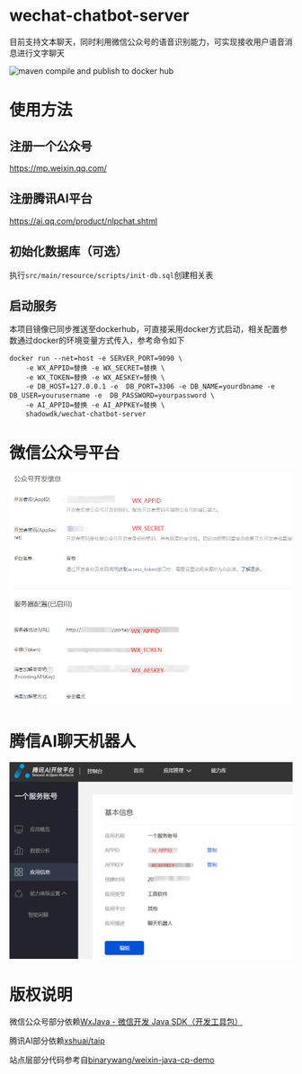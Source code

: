 # wechat-chatbot-server
目前支持文本聊天，同时利用微信公众号的语音识别能力，可实现接收用户语音消息进行文字聊天

![maven compile and publish to docker hub](https://github.com/liuhe36/wechat-chatbot-server/workflows/maven%20compile%20and%20publish%20to%20docker%20hub/badge.svg)

# 使用方法

## 注册一个公众号
https://mp.weixin.qq.com/

## 注册腾讯AI平台
https://ai.qq.com/product/nlpchat.shtml

## 初始化数据库（可选）
执行`src/main/resource/scripts/init-db.sql`创建相关表

## 启动服务
本项目镜像已同步推送至dockerhub，可直接采用docker方式启动，相关配置参数通过docker的环境变量方式传入，参考命令如下
```
docker run --net=host -e SERVER_PORT=9090 \
    -e WX_APPID=替换 -e WX_SECRET=替换 \
    -e WX_TOKEN=替换 -e WX_AESKEY=替换 \
    -e DB_HOST=127.0.0.1 -e  DB_PORT=3306 -e DB_NAME=yourdbname -e  DB_USER=yourusername -e  DB_PASSWORD=yourpassword \
    -e AI_APPID=替换 -e AI_APPKEY=替换 \
    shadowdk/wechat-chatbot-server
```

# 微信公众号平台

![微信公众平台配置](https://raw.githubusercontent.com/liuhe36/resource/master/wechat-chatbot-server/images/wechat-config.png)

# 腾信AI聊天机器人

![腾讯AI配置](https://raw.githubusercontent.com/liuhe36/resource/master/wechat-chatbot-server/images/tencent-ai-config.png)

# 版权说明

微信公众号部分依赖[WxJava - 微信开发 Java SDK（开发工具包）](https://github.com/Wechat-Group/WxJava)

腾讯AI部分依赖[xshuai/taip](https://gitee.com/xshuai/taip)

站点层部分代码参考自[binarywang/weixin-java-cp-demo](https://github.com/binarywang/weixin-java-cp-demo)